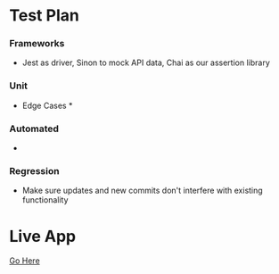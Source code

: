 # <a name = "test_plan"></a>Test Plan
### Frameworks
* Jest as driver, Sinon to mock API data, Chai as our assertion library

### Unit
* Edge Cases
	* 

### Automated
* 

### Regression
* Make sure updates and new commits don't interfere with existing functionality 

# Live App
 <a name="live_app"></a>
[Go Here](http://vue-twitter-stream-watson.mybluemix.net/ "app")
